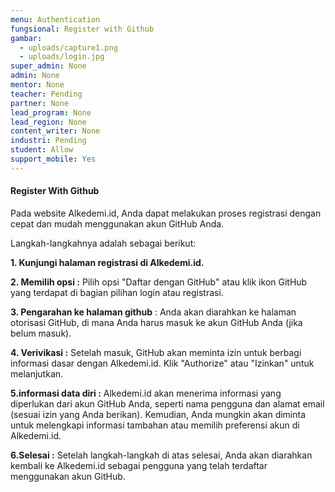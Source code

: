 ```yaml
---
menu: Authentication
fungsional: Register with Github
gambar:
  - uploads/capture1.png
  - uploads/login.jpg
super_admin: None
admin: None
mentor: None
teacher: Pending
partner: None
lead_program: None
lead_region: None
content_writer: None
industri: Pending
student: Allow
support_mobile: Yes
---
```

#### Register With Github

Pada website Alkedemi.id, Anda dapat melakukan proses registrasi dengan cepat dan mudah menggunakan akun GitHub Anda. 

Langkah-langkahnya adalah sebagai berikut:

**1. Kunjungi halaman registrasi di Alkedemi.id.**

**2﻿. Memilih opsi :** Pilih opsi "Daftar dengan GitHub" atau klik ikon GitHub yang terdapat di bagian pilihan login atau registrasi.

**3﻿. Pengarahan ke halaman github** : Anda akan diarahkan ke halaman otorisasi GitHub, di mana Anda harus masuk ke akun GitHub Anda (jika belum masuk).

**4﻿. Verivikasi :** Setelah masuk, GitHub akan meminta izin untuk berbagi informasi dasar dengan Alkedemi.id. Klik "Authorize" atau "Izinkan" untuk melanjutkan.

**5﻿.informasi data diri :** Alkedemi.id akan menerima informasi yang diperlukan dari akun GitHub Anda, seperti nama pengguna dan alamat email (sesuai izin yang Anda berikan).
Kemudian, Anda mungkin akan diminta untuk melengkapi informasi tambahan atau memilih preferensi akun di Alkedemi.id.

**6﻿.Selesai :** Setelah langkah-langkah di atas selesai, Anda akan diarahkan kembali ke Alkedemi.id sebagai pengguna yang telah terdaftar menggunakan akun GitHub.